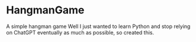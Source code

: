 # HangmanGame
A simple hangman game
Well I just wanted to learn Python and stop relying on ChatGPT eventually as much as possible, so created this.
